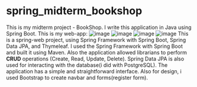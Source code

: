 # spring_midterm_bookshop
This is my midterm project - BookShop.
I write this application in Java using Spring Boot.
This is my web-app:
![image](https://user-images.githubusercontent.com/75885389/226195663-5507a51a-815d-4a2a-bd85-ca8b452512d8.png)
![image](https://user-images.githubusercontent.com/75885389/226195768-5fb5565c-95e2-4fef-ab4a-c3bf3e33ce73.png)
![image](https://user-images.githubusercontent.com/75885389/226195776-d15773ea-1ea3-478a-a086-89a9a5f451c6.png)
![image](https://user-images.githubusercontent.com/75885389/226195796-9896c57c-1ecb-455d-8de6-8ff9a9cc85d5.png)
This is a spring-web project, using Spring Framework with Spring Boot, Spring Data JPA, and Thymeleaf.
I used the Spring Framework with Spring Boot and built it using Maven. Also the application allowed librarians to perform **CRUD** operations (Create, Read, Update, Delete). Spring Data JPA is also used for interacting with the database(i did with PostgreSQL).
The application has a simple and straightforward interface. 
Also for design, i used Bootstrap to create navbar and forms(register form).







